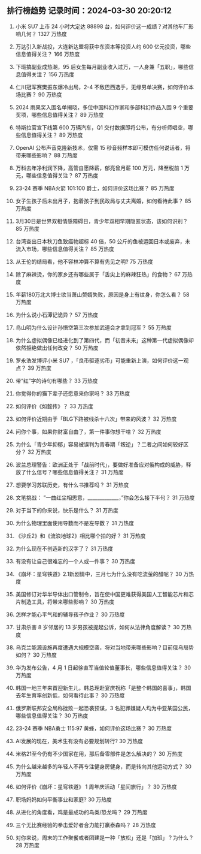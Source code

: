 
## 排行榜趋势 记录时间：2024-03-30 20:20:12
  
  1. 小米 SU7 上市 24 小时大定达 88898 台，如何评价这一成绩？对其他车厂影响几何？ 1327 万热度
    
  2. 万达引入新战投，大连新达盟将获中东资本等投资人约 600 亿元投资，哪些信息值得关注？ 166 万热度
    
  3. 下班搞副业成热潮，95 后女生每月副业收入过万，一人身兼「五职」，哪些信息值得关注？ 156 万热度
    
  4. 仁川冠军赛樊振东爆冷出局，2-4 不敌巴西选手，无缘男单决赛，如何评价本场比赛？ 90 万热度
    
  5. 2024 雨果奖入围名单揭晓，多位中国科幻作家和多部科幻作品入围 9 个重要奖项，哪些信息值得关注？ 89 万热度
    
  6. 特斯拉官宣下线第 600 万辆汽车，Q1 交付数据即将公布，有分析师唱空，哪些信息值得关注？ 89 万热度
    
  7. OpenAI 公布声音克隆新技术，仅需 15 秒音频样本即可模仿任何说话者，将带来哪些影响？ 88 万热度
    
  8. 万科去年净利润下降，高管自愿降薪，郁亮曾月薪 100 万元，降至税前 1 万元，哪些信息值得关注？ 87 万热度
    
  9. 23-24 赛季 NBA火箭 101:100 爵士，如何评价这场比赛？ 85 万热度
    
  10. 女子生孩子后未出月子，抱着孩子到民政局与丈夫离婚，如何看待此事？ 85 万热度
    
  11. 3月30日是世界双相情感障碍日，青少年双相早期隐匿状态，该如何识别？ 85 万热度
    
  12. 台湾查出日本秋刀鱼致癌物超标 40 倍，50 公斤的鱼被运回日本或废弃，未流入市场，哪些信息值得关注？ 85 万热度
    
  13. 从王伦的结局看，他不容林冲算不算有先见之明? 75 万热度
    
  14. 除了麻辣烫，你的家乡还有哪些属于「舌尖上的麻辣狂热」的食物？ 67 万热度
    
  15. 年薪180万北大博士欲当萧山赘婿失败，原因是身上有纹身，你怎么看？ 58 万热度
    
  16. 为什么说小石潭记诡异？ 57 万热度
    
  17. 鸟山明为什么设计孙悟空第三次参加武道会才拿到冠军？ 55 万热度
    
  18. 为什么虚拟偶像已经进化到了第四代，而「初音未来」这种第一代虚拟偶像却依然拒绝做出任何改变？ 50 万热度
    
  19. 罗永浩发博评小米 SU7 ，「良币驱逐劣币」可能重新上演，如何评价这一观点？ 39 万热度
    
  20. 带“红”字的诗句有哪些？ 33 万热度
    
  21. 你觉得你的猫下辈子还愿意来你家吗？ 33 万热度
    
  22. 如何评价《如懿传》？ 33 万热度
    
  23. 如何评价近期由于「BLG下路被线杀十六次」带来的风波？ 32 万热度
    
  24. 问你个事，如果你财富自由了，第一件事你想干啥？ 32 万热度
    
  25. 为什么「青少年抑郁」容易被误判为青春期「叛逆」？二者之间如何较好区分？ 32 万热度
    
  26. 波兰总理警告：欧洲正处于「战前时代」，要做好准备应对俄构成的威胁，释放了什么信号？哪些信息值得关注？ 31 万热度
    
  27. 想要学习苏联历史，有什么书推荐吗？ 31 万热度
    
  28. 文笔挑战： ”一曲红尘相思意，_____________，”你会怎么接下半句？ 31 万热度
    
  29. 对于当下的你来说，快乐是什么？ 31 万热度
    
  30. 为什么物理里面使用导数而不是左导数？ 31 万热度
    
  31. 《沙丘2》和《流浪地球2》相比哪个拍的好？ 31 万热度
    
  32. 为什么现在不创造新的汉字了？ 31 万热度
    
  33. 有没有让自己很难忘的一个人或一件事？ 30 万热度
    
  34. 《崩坏：星穹铁道》2.1新剧情中，三月七为什么没有吃流萤的醋呢？ 30 万热度
    
  35. 美国修订对华半导体出口管制令，旨在使中国更难获得美国人工智能芯片和芯片制造工具，将带来哪些影响？ 30 万热度
    
  36. 怎样才能心平气和的辅导孩子作业？ 30 万热度
    
  37. 甘肃杀害 8 岁邻居的 13 岁男孩被提起公诉，如何从法律角度解读？ 30 万热度
    
  38. 乌克兰能源设施再度遭遇大规模空袭，将对当地带来哪些影响？目前俄乌局势如何？ 30 万热度
    
  39. 华为发布公告，4 月 1 日起徐直军当值轮值董事长，哪些信息值得关注？ 30 万热度
    
  40. 韩国一地三年来首迎新生儿，韩总理赴宴庆祝称「是整个韩国的喜事」，韩国去年生育率创新低，如何看待此事？ 30 万热度
    
  41. 俄罗斯联邦安全局称挫败一起恐袭预谋，3 名犯罪嫌疑人均为中亚某国公民，哪些信息值得关注？ 30 万热度
    
  42. 23-24 赛季 NBA勇士 115:97 黄蜂，如何评价这场比赛？ 30 万热度
    
  43. AI发展的现在，美术生有没有必要规划转行? 30 万热度
    
  44. 米格21至今仍有不少国家在用，那后备零部件是怎么解决的？ 30 万热度
    
  45. 为什么越来越多的年轻人不再专注健身房健身，而是转向其他运动方式？ 30 万热度
    
  46. 如何评价《崩坏：星穹铁道》 1 周年庆活动「星间旅行」？ 30 万热度
    
  47. 职场妈妈如何平衡事业和家庭? 30 万热度
    
  48. 从进化的角度看，鸡是最成功的鸟类/恐龙吗？ 29 万热度
    
  49. 三个无比赛经验的拳击爱好者合力能打赢泰森吗？ 28 万热度
    
  50. 对你来说，周末的工作聚餐或者团建是一种「放松」还是「加班」？为什么？ 28 万热度
    